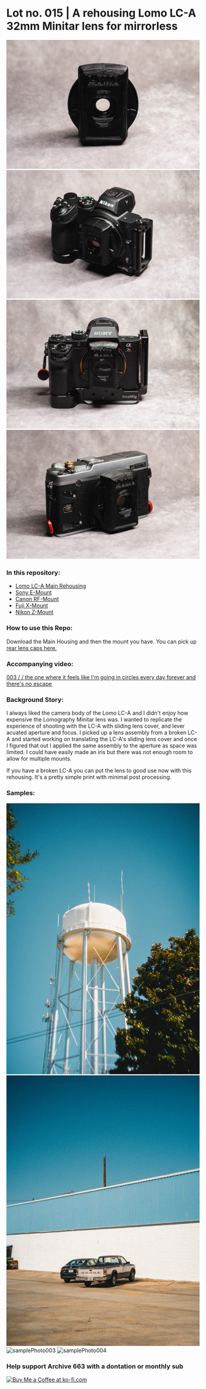 # Lot no. 015 | A rehousing Lomo LC-A 32mm Minitar lens for mirrorless

![productPhoto001](https://github.com/Archive-663/lomoLCA/blob/main/ASSETS/PHOTO/PRODUCT/lomoLCA%20(1).jpg)
![productPhoto002](https://github.com/Archive-663/lomoLCA/blob/main/ASSETS/PHOTO/PRODUCT/lomoLCA%20(3).jpg)
![productPhoto003](https://github.com/Archive-663/lomoLCA/blob/main/ASSETS/PHOTO/PRODUCT/lomoLCA%20(5).jpg)
![productPhoto004](https://github.com/Archive-663/lomoLCA/blob/main/ASSETS/PHOTO/PRODUCT/lomoLCA%20(11).jpg)

### In this repository:
- [Lomo LC-A Main Rehousing](https://github.com/Archive-663/lomoLCA/tree/main/Lomo%20LCA%20Main%20Rehousing)
- [Sony E-Mount](https://github.com/Archive-663/lomoLCA/tree/main/Sony%20E-mount)
- [Canon RF-Mount](https://github.com/Archive-663/lomoLCA/tree/main/Canon%20RF-mount)
- [Fuji X-Mount](https://github.com/Archive-663/lomoLCA/tree/main/Fuji%20X-mount)
- [Nikon Z-Mount](https://github.com/Archive-663/lomoLCA/tree/main/Nikon%20Z-mount)

### How to use this Repo:
Download the Main Housing and then the mount you have. You can pick up <a href="https://github.com/Archive-663/lensMounts" target='_blank'>rear lens caps here.</a>

### Accompanying video:
<a href='https://www.youtube.com/watch?v=sT1oIzzUE1g' target='_blank'>003 / / the one where it feels like I'm going in circles every day forever and there's no escape</a>


### Background Story:
I always liked the camera body of the Lomo LC-A and I didn't enjoy how expensive the Lomography Minitar lens was. I wanted to replicate the experience of shooting with the LC-A with sliding lens cover, and lever acuated aperture and focus. I picked up a lens assembly from a broken LC-A and started working on translating the LC-A's sliding lens cover and once I figured that out I applied the same assembly to the aperture as space was limited. I could have easily made an iris but there was not enough room to allow for multiple mounts.

If you have a broken LC-A you can put the lens to good use now with this rehousing. It's a pretty simple print with minimal post processing.

### Samples:
![samplePhoto001](https://github.com/Archive-663/lomoLCA/blob/main/ASSETS/PHOTO/SAMPLE/fuji%20(4).jpg)
![samplePhoto002](https://github.com/Archive-663/lomoLCA/blob/main/ASSETS/PHOTO/SAMPLE/fuji%20(7).jpg)
![samplePhoto003](https://github.com/Archive-663/lomoLCA/blob/main/ASSETS/PHOTO/SAMPLE/sony%20(1).jpg)
![samplePhoto004](https://github.com/Archive-663/lomoLCA/blob/main/ASSETS/PHOTO/SAMPLE/sony%20(9).jpg)

### Help support Archive 663 with a dontation or monthly sub

<a href='https://ko-fi.com/P5P3MHMSF' target='_blank'><img height='36' style='border:0px;height:36px;' src='https://storage.ko-fi.com/cdn/kofi2.png?v=3' border='0' alt='Buy Me a Coffee at ko-fi.com' /></a>

